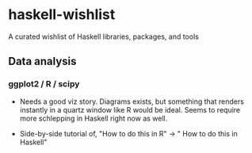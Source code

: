# haskell-wishlist

A curated wishlist of Haskell libraries, packages, and tools

## Data analysis

### ggplot2 / R / scipy

- Needs a good viz story. Diagrams exists, but something that renders instantly in a quartz window like R would be ideal. Seems to require more schlepping in Haskell right now as well.

- Side-by-side tutorial of, "How to do this in R" -> " How to do this in Haskell"
